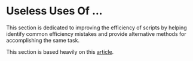 # Useless Uses Of ...

This section is dedicated to improving the efficiency of scripts by helping identify common efficiency mistakes and
provide alternative methods for accomplishing the same task.

This section is based heavily on this [article](http://porkmail.org/era/unix/award.html).